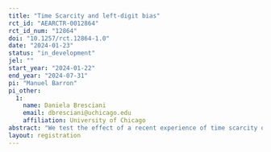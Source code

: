 ```yaml
---
title: "Time Scarcity and left-digit bias"
rct_id: "AEARCTR-0012864"
rct_id_num: "12864"
doi: "10.1257/rct.12864-1.0"
date: "2024-01-23"
status: "in_development"
jel: ""
start_year: "2024-01-22"
end_year: "2024-07-31"
pi: "Manuel Barron"
pi_other:
  1:
    name: Daniela Bresciani
    email: dbresciani@uchicago.edu
    affiliation: University of Chicago
abstract: "We test the effect of a recent experience of time scarcity on financial decisions, examining the role of left-digit bias. Our main hypothesis is that people who recently experienced time scarcity are exhausted. This makes them more prone to rely on mental shortcuts, and thus exhibit a higher degree of left-digit bias. We test this hypothesis in a laboratory study with economics and finance college students in Peru."
layout: registration
---
```


